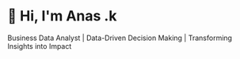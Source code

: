 # 👋 Hi, I'm Anas .k  
Business Data Analyst | Data-Driven Decision Making | Transforming Insights into Impact  


